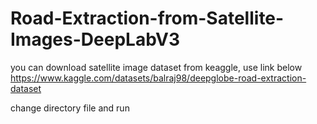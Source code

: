 # Road-Extraction-from-Satellite-Images-DeepLabV3

you can download satellite image dataset from keaggle, use link below
https://www.kaggle.com/datasets/balraj98/deepglobe-road-extraction-dataset

change directory file and run
